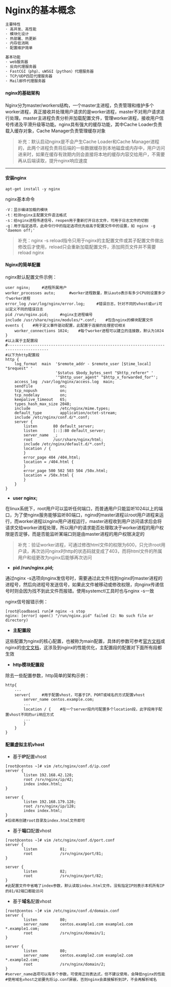 # Nginx的基本概念

```diff
主要特性
· 高并发、高性能
· 模块化设计
· 热部署、热更新
· 内存低消耗
· 配置维护简单

基本功能
· web服务器
· 反向代理服务器
· FastCGI（php）、uWSGI（python）代理服务器
· TCP/UDP四层代理服务器
· Mail邮件代理服务器
```

#### nginx的基础架构

Nginx分为master/workers结构，一个master主进程，负责管理和维护多个worker进程，真正接收并处理用户请求的是worker进程，master不对用户请求进行处理。master主进程负责分析并加载配置文件，管理worker进程，接收用户信号传递及平滑升级等功能。nginx具有强大的缓存功能，其中Cache Loader负责载入缓存对象，Cache Manager负责管理缓存对象

> 补充：默认启动nginx是不会产生Cache Loader和Cache Manager进程的，此两个进程负责将后端的一些数据缓存到本地磁盘或内存中，用户访问进来时，如果在缓存有效期内则会直接将本地的缓存内容交给用户，不需要再从后端读取，提升nginx响应速度

---

#### 安装nginx

```shell
apt-get install -y nginx
```

nginx基本命令

```shell
-V：显示编译加载的模块
-t：检测nginx主配置文件语法格式
-s：给nginx进程传递信号，reopen用于重新打开日志文件，可用于日志文件的切割
-g：用于指定选项，此命令行中的指定选项优先级高于配置文件中的设置，如 nginx -g 'daemon off;'
```

> 补充：nginx -s reload指令只用于nginx的主配置文件或其子配置文件做出修改后才使用，reload只会重新加载配置文件，添加网页文件并不需要reload nginx

#### Nginx的简单配置

nginx默认配置文件示例：

```shell
user nginx;		#进程所属用户
worker_processes auto;		#worker进程数量，默认auto表示有多少CPU则设置多少个worker进程
error_log /var/log/nginx/error.log;		#错误日志，针对不同的vhost或uri可以定义不同的错误日志
pid /run/nginx.pid;		#nginx主进程编号
include /usr/share/nginx/modules/*.conf;	#包含nginx的模块配置文件
events {	#用于定义事件驱动配置，此配置于连接的处理密切相关
    worker_connections 1024;	#每个worker进程可以建立的连接数，默认为1024
}
#以上属于主配置段
#----------------------------------------------------------------------------------------
#以下为http配置段
http {
    log_format  main  '$remote_addr - $remote_user [$time_local] "$request" '
                      '$status $body_bytes_sent "$http_referer" '
                      '"$http_user_agent" "$http_x_forwarded_for"';
    access_log  /var/log/nginx/access.log  main;
    sendfile            on;
    tcp_nopush          on;
    tcp_nodelay         on;
    keepalive_timeout   65;
    types_hash_max_size 2048;
    include             /etc/nginx/mime.types;
    default_type        application/octet-stream;
    include /etc/nginx/conf.d/*.conf;
    server {
        listen       80 default_server;
        listen       [::]:80 default_server;
        server_name  _;
        root         /usr/share/nginx/html;
        include /etc/nginx/default.d/*.conf;
        location / {
        }
        error_page 404 /404.html;
        location = /404.html {
        }
        error_page 500 502 503 504 /50x.html;
        location = /50x.html {
        }
    }
}
```

- **user nginx;**

在linux系统下，root用户可以监听任何端口，而普通用户只能监听1024以上的端口，为了使nginx服务能够监听80端口，nginx的master进程以root用户进程来运行，而worker进程以nginx用户进程运行，master进程收到用户访问请求后会将请求交给worker进程处理，所以用户的请求能否处理取决于worker进程的用户权限是否足够，而是否能监听某端口则是由master进程的用户权限决定的

> 补充：验证worker进程，可通过修改html文件的权限为600，只允许root用户读，再次访问nginx时http的状态码就变成了403，而将html文件的所属用户和组更改为nginx后能够再次访问

- **pid /run/nginx.pid;**

通过nginx -s选项向nginx发信号时，需要通过此文件找到nginx的master进程的进程号，然后向进程号发送信号，如果此文件被移动或修改权限，向nginx传递信号时则会因为找不到此文件而报错。使用systemctl工具时也与nginx -s一致

nginx信号报错示例：

```shell
[root@loadbase1 run]# nginx -s stop
nginx: [error] open() "/run/nginx.pid" failed (2: No such file or directory)
```

- **主配置段**

这些配置为nginx的核心配置，也被称为main配置，具体的参数可参考[官方文档](http://nginx.org/en/docs/)或nginx的[中文文档](https://www.nginx.cn/doc/)，这涉及到nginx的性能优化，主配置段的配置对下面所有段都生效

- **http模块配置段**

除去一些配置参数，http简单的架构示例：

```shell
http{
	...
	server{		#用于配置vhost，可基于IP、PORT或域名的方式配置vhost
		server_name	centos.example.com;
		...
		location / {	#在一个server段内可配置多个location段，此字段用于配置vhost不同的uri响应方式
		...
		}
	}
}
```

#### 配置虚拟主机vhost

- 基于**IP**配置vhost

```shell
[root@centos ~]# vim /etc/nginx/conf.d/ip.conf
server {
        listen 192.168.42.128;
        root /srv/nginx/ip/42;
        index index.html;
}

server {
        listen 192.168.179.128;
        root /srv/nginx/ip/128;
        index index.html;
}
#后续再创建root目录及index.html文件即可
```

- 基于**端口**配置vhost

```shell
[root@centos ~]# vim /etc/nginx/conf.d/port.conf
server {
        listen          81;
        root            /srv/nginx/port/81;
}

server {
        listen          82;
        root            /srv/nginx/port/82;
}
#此配置文件中省略了index参数，默认读取index.html文件。没有指定IP则表示本机所有IP的81/82端口都能访问
```

- 基于**域名**配置vhost

```shell
[root@centos ~]# vim /etc/nginx/conf.d/domain.conf
server {
        listen          80;
        server_name     centos.example1.com example1.com *.example1.com;
        root            /srv/nginx/domain/1;
}

server {
        listen          80;
        server_name     centos.example2.com example2.com *.example2.com;
        root            /srv/nginx/domain/2;
}
#server_name选项可以有多个参数，可使用正则表达式，但不建议使用，会降低nginx的性能
#使用域名vhost之前要先将ip.conf屏蔽，否则nginx会直接解析到IP，不会再解析域名
```

